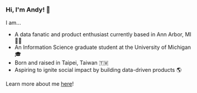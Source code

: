 ### Hi, I'm Andy! 👋

I am...
- A data fanatic and product enthusiast currently based in Ann Arbor, MI 🧑‍💻
- An Information Science graduate student at the University of Michigan 🎓
- Born and raised in Taipei, Taiwan 🇹🇼
- Aspiring to ignite social impact by building data-driven products 🌎

Learn more about me [here](https://github.com/andy-techen/portfolio)!
